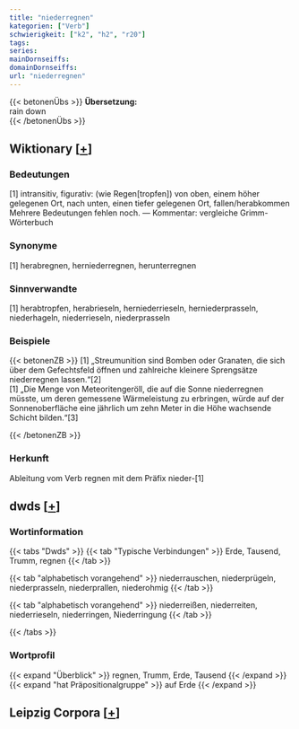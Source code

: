 ```yaml
---
title: "niederregnen"
kategorien: ["Verb"]
schwierigkeit: ["k2", "h2", "r20"]
tags:
series:
mainDornseiffs:
domainDornseiffs:
url: "niederregnen"
---
```


{{< betonenÜbs >}}
**Übersetzung:**  
rain down  
{{< /betonenÜbs >}}

## Wiktionary [[+](https://de.wiktionary.org/wiki/niederregnen)]

### Bedeutungen
[1] intransitiv, figurativ: (wie Regen[tropfen]) von oben, einem höher gelegenen Ort, nach unten, einen tiefer gelegenen Ort, fallen/herabkommen  
Mehrere Bedeutungen fehlen noch. — Kommentar: vergleiche Grimm-Wörterbuch  

### Synonyme
[1] herabregnen, herniederregnen, herunterregnen  

### Sinnverwandte
[1] herabtropfen, herabrieseln, herniederrieseln, herniederprasseln, niederhageln, niederrieseln, niederprasseln  

### Beispiele
{{< betonenZB >}}
[1] „Streumunition sind Bomben oder Granaten, die sich über dem Gefechtsfeld öffnen und zahlreiche kleinere Sprengsätze niederregnen lassen.“[2]  
[1] „Die Menge von Meteoritengeröll, die auf die Sonne niederregnen müsste, um deren gemessene Wärmeleistung zu erbringen, würde auf der Sonnenoberfläche eine jährlich um zehn Meter in die Höhe wachsende Schicht bilden.“[3]  

{{< /betonenZB >}}
### Herkunft
Ableitung vom Verb regnen mit dem Präfix nieder-[1]  



## dwds [[+](https://www.dwds.de/wb/niederregnen)]

### Wortinformation
{{< tabs "Dwds" >}}
{{< tab "Typische Verbindungen" >}}
Erde, Tausend, Trumm, regnen
{{< /tab >}}

{{< tab "alphabetisch vorangehend" >}}
niederrauschen, niederprügeln, niederprasseln, niederprallen, niederohmig
{{< /tab >}}

{{< tab "alphabetisch vorangehend" >}}
niederreißen, niederreiten, niederrieseln, niederringen, Niederringung
{{< /tab >}}

{{< /tabs >}}

### Wortprofil
{{< expand "Überblick" >}} regnen, Trumm, Erde, Tausend {{< /expand >}}
{{< expand "hat Präpositionalgruppe" >}} auf Erde {{< /expand >}}

## Leipzig Corpora [[+](https://corpora.uni-leipzig.de/en/res?word=niederregnen&corpusId=deu_newscrawl-public_2018)]

